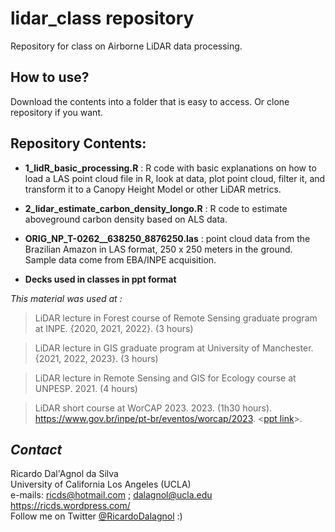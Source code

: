 # lidar_class repository

Repository for class on Airborne LiDAR data processing.

## How to use?

Download the contents into a folder that is easy to access. Or clone repository if you want.

## Repository Contents:

-   **1_lidR_basic_processing.R** : R code with basic explanations on how to load a LAS point cloud file in R, look at data, plot point cloud, filter it, and transform it to a Canopy Height Model or other LiDAR metrics.

-   **2_lidar_estimate_carbon_density_longo.R** : R code to estimate aboveground carbon density based on ALS data.

-   **ORIG_NP_T-0262\_\_638250_8876250.las** : point cloud data from the Brazilian Amazon in LAS format, 250 x 250 meters in the ground. Sample data come from EBA/INPE acquisition.

-   **Decks used in classes in ppt format**

*This material was used at :*

> LiDAR lecture in Forest course of Remote Sensing graduate program at INPE. {2020, 2021, 2022}. (3 hours)

> LiDAR lecture in GIS graduate program at University of Manchester. {2021, 2022, 2023}. (3 hours)

> LiDAR lecture in Remote Sensing and GIS for Ecology course at UNPESP. 2021. (4 hours)

> LiDAR short course at WorCAP 2023. 2023. (1h30 hours). <https://www.gov.br/inpe/pt-br/eventos/worcap/2023>. \<[ppt link](https://github.com/ricds/lidar_class/raw/main/WORCAP2023_Introduction_Lidar.pptx)\>.

## *Contact*

Ricardo Dal'Agnol da Silva\
University of California Los Angeles (UCLA)\
e-mails: [ricds\@hotmail.com](mailto:ricds@hotmail.com) ; [dalagnol\@ucla.edu](mailto:dalagnol@ucla.edu)\
<https://ricds.wordpress.com/>\
Follow me on Twitter [\@RicardoDalagnol](https://twitter.com/RicardoDalagnol) :)
